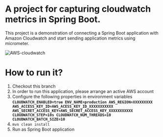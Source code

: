 # A project for capturing cloudwatch metrics in Spring Boot.
This project is a demonstration of connecting a Spring Boot application with  Amazon Cloudwatch and start sending application metrics using micrometer.

![AWS-cloudwatch](https://user-images.githubusercontent.com/91077741/134038916-51cbb008-5fef-4693-a2be-a86773ff8bdd.jpg)


# How to run it?
1. Checkout this branch
2. In order to run this application, please arrange an active AWS account
3. Configure the following properties in environment variables
   **`CLOUDWATCH_ENABLED=true
   ENV_NAME=production
   AWS_REGION=XXXXXXXXX
   AWS_ACCESS_KEY_ID=AWS_ACESS_KEY_ID_XXXXXXXXXXX
   AWS_SECRET_ACCESS_KEY=AWS_SECRET_ACCESS_KEY_XXXXXXXXXXX
   CLOUDWATCH_STEP=10s
   CLOUDWATCH_NUM_THREADS=10
   CLOUDWATCH_BATCH_SIZE=10`**
4. `mvn clean install`
5. Run as Spring Boot application
